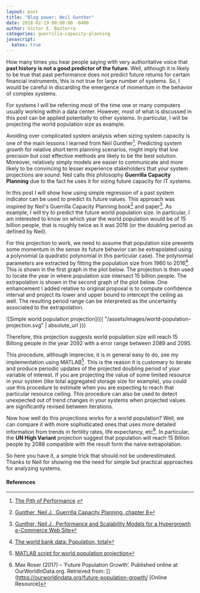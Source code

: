 ```yaml
---
layout: post
title: "Blog power: Neil Gunther"
date: 2018-02-19 08:00:00 -0400
author: Victor E. Bazterra
categories: guerrilla-capacity-planning
javascript:
  katex: true
---
```


How many times you hear people saying with very authoritative voice that **past history is not a good predictor of the future**. Well, although it is likely to be true that past performance does not predict future returns for certain financial instruments, this is not true for large number of systems. So, I would be careful in discarding the emergence of momentum in the behavior of complex systems.

For systems I will be referring most of the time one or many computers usually working within a data center. However, most of what is discussed in this post can be applied potentially to other systems. In particular, I will be projecting the world population size as example.

Avoiding over complicated system analysis when sizing system capacity is one of the main lessons I learned from Neil Gunther[^1]. Predicting system growth for relative short term planning scenarios, might imply that low precision but cost effective methods are likely to be the best solution. Moreover, relatively simply models are easier to communicate and more likely to be convincing to lesser experience stakeholders that your system projections are sound. Neil calls this philosophy **Guerrilla Capacity Planning** due to the fact he uses it for sizing future capacity for IT systems.

In this post I will show how using simple regression of a past system indicator can be used to predict its future values. This approach was inspired by Neil's Guerrilla Capacity Planning book[^2] and paper[^3]. As example, I will try to predict the future world population size. In particular, I am interested to know on which year the world population would be of 15 billion people, that is roughly twice as it was 2016 (or the doubling period as defined by Neil).

For this projection to work, we need to assume that population size presents some momentum in the sense its future behavior can be extrapolated using a polynomial (a quadratic polynomial in this particular case). The polynomial parameters are extracted by fitting the population size from 1960 to 2016[^4]. This is shown in the first graph in the plot below. The projection is then used to locate the year in where population size intersect 15 billion people. The extrapolation is shown in the second graph of the plot below. One enhancement I added relative to original proposal is to compute confidence interval and project its lower and upper bound to intercept the ceiling as well. The resulting period range can be interpreted as the uncertainty associated to the extrapolation.

![Simple world population projection]({{ "/assets/images/world-population-projection.svg" | absolute_url }})

Therefore, this projection suggests world population size will reach 15 Billong people in the year 2092 with a error range between 2089 and 2095.

This procedure, although imprecise, it is in general easy to do, see my implementation using MATLAB[^5]. This is the reason it is customary to iterate and produce periodic updates of the projected doubling period of your variable of interest. If you are projecting the value of some limited resource in your system (like total aggregated storage size for example), you could use this procedure to estimate when you are expecting to reach that particular resource ceiling. This procedure can also be used to detect unexpected out of trend changes in your systems when projected values are significantly revised between iterations.

Now how well do this projections works for a world population? Well, we can compare it with more sophisticated ones that uses more detailed information from trends in fertility rates, life expectancy, etc[^6]. In particular, the **UN High Variant** projection suggest that population will reach 15 Billion people by 2088 compatible with the result form the naive extrapolation.

So here you have it, a simple trick that should not be underestimated. Thanks to Neil for showing me the need for simple but practical approaches for analyzing systems.  

#### References

[^1]: [The Pith of Performance](http://perfdynamics.blogspot.com/).

[^2]: [Gunther, Neil J., Guerrilla Capacity Planning, chapter 8](http://www.springer.com/us/book/9783540261384)

[^3]: [Gunther, Neil J., Performance and Scalability Models for a Hypergrowth e-Commerce Web Site](https://arxiv.org/pdf/cs/0012022.pdf)

[^4]: [The world bank data: Population, total](https://data.worldbank.org/indicator/SP.POP.TOTL)

[^5]: [MATLAB script for world population projection](https://github.com/baites/examples/blob/master/analyses/matlab/population_projection.m)

[^6]: Max Roser (2017) – ‘Future Population Growth’. Published online at OurWorldInData.org. Retrieved from: [](https://ourworldindata.org/future-population-growth/ [Online Resource]
